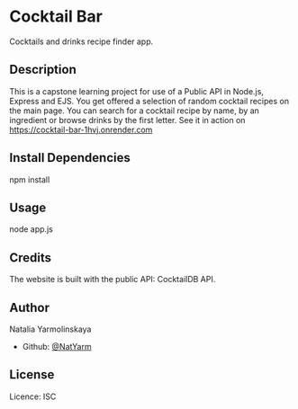 # Cocktail Bar
Cocktails and drinks recipe finder app. 

## Description
This is a capstone learning project for use of a Public API in Node.js, Express and EJS.
You get offered a selection of random cocktail recipes on the main page. 
You can search for a cocktail recipe by name, by an ingredient or browse drinks by the first letter.
See it in action on https://cocktail-bar-1hvj.onrender.com

## Install Dependencies
npm install

## Usage
node app.js

## Credits
The website is built with the public API: CocktailDB API.

## Author
Natalia Yarmolinskaya
* Github: [@NatYarm](https://github.com/NatYarm)

## License
Licence: ISC


